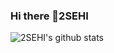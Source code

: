 ### Hi there 👋2SEHI
![2SEHI's github stats](https://github-readme-stats.vercel.app/api?username=2sehi&show_icons=true&theme=vue)


<!--

### [READ ME!](https://2sehi.github.io/about/)

**2SEHI/2SEHI** is a ✨ _special_ ✨ repository because its `README.md` (this file) appears on your GitHub profile.

Here are some ideas to get you started:

- 🔭 I’m currently working on ...
- 🌱 I’m currently learning ...
- 👯 I’m looking to collaborate on ...
- 🤔 I’m looking for help with ...
- 💬 Ask me about ...
- 📫 How to reach me: ...
- 😄 Pronouns: ...
- ⚡ Fun fact: ...
-->

